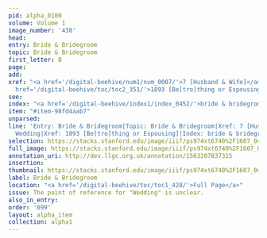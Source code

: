 ```yaml
---
pid: alpha_0100
volume: Volume 1
image_number: '438'
head: 
entry: Bride & Bridegroom
topic: Bride & Bridegroom
first_letter: B
page: 
add: 
xref: "<a href='/digital-beehive/num1/num_0007/'>7 [Husband & Wife]</a>|Wedding|<a
  href='/digital-beehive/toc/toc2_351/'>1893 [Be[tro]thing or Espousing]</a>"
see: 
index: "<a href='/digital-beehive/index1/index_0452/'>bride & bridegrom</a>"
item: "#item-98fd4aab7"
unparsed: 
line: 'Entry: Bride & Bridegroom|Topic: Bride & Bridegroom|Xref: 7 [Husband & Wife]|Xref:
  Wedding|Xref: 1893 [Be[tro]thing or Espousing]|Index: bride & bridegrom|#item-98fd4aab7'
selection: https://stacks.stanford.edu/image/iiif/ps974xt6740%2F1607_0437/846,2027,2974,554/full/0/default.jpg
full_image: https://stacks.stanford.edu/image/iiif/ps974xt6740%2F1607_0437/full/full/0/default.jpg
annotation_uri: http://dev.llgc.org.uk/annotation/1563207837315
insertion: 
thumbnail: https://stacks.stanford.edu/image/iiif/ps974xt6740%2F1607_0437/846,2027,600,180/250,/0/default.jpg
label: Bride & Bridegroom
location: "<a href='/digital-beehive/toc/toc1_428/'>Full Page</a>"
issue: The point of reference for "Wedding" is unclear.
also_in_entry: 
order: '099'
layout: alpha_item
collection: alpha1
---
```

